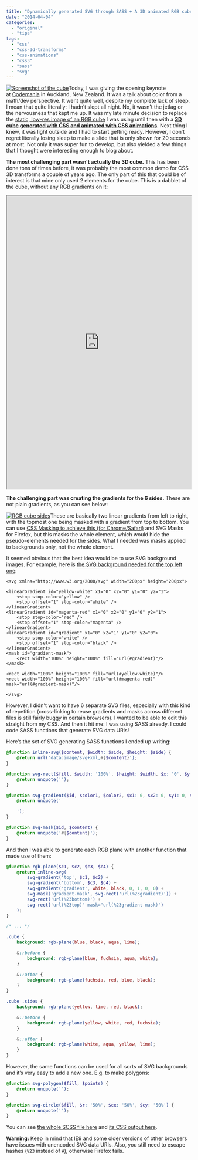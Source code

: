 ```yaml
---
title: "Dynamically generated SVG through SASS + A 3D animated RGB cube!"
date: "2014-04-04"
categories: 
  - "original"
  - "tips"
tags: 
  - "css"
  - "css-3d-transforms"
  - "css-animations"
  - "css3"
  - "sass"
  - "svg"
---
```


[![Screenshot of the cube](http://lea.verou.me/wp-content/uploads/2014/04/cube-screenshot.png)](http://leaverou.github.io/chroma-zone/rgb-cube.html)Today, I was giving the opening keynote at [Codemania](http://codemania.co.nz/) in Auckland, New Zealand. It was a talk about color from a math/dev perspective. It went quite well, despite my complete lack of sleep. I mean that quite literally: I hadn’t slept all night. No, it wasn’t the jetlag or the nervousness that kept me up. It was my late minute decision to replace the [static, low-res image of an RGB cube](http://leaverou.github.io/chroma-zone/img/rgb-cube.jpg) I was using until then with a **[3D cube generated with CSS and animated with CSS animations](http://leaverou.github.io/chroma-zone/rgb-cube.html)**. Next thing I knew, it was light outside and I had to start getting ready. However, I don’t regret literally losing sleep to make a slide that is only shown for 20 seconds at most. Not only it was super fun to develop, but also yielded a few things that I thought were interesting enough to blog about.

**The most challenging part wasn't actually the 3D cube.** This has been done tons of times before, it was probably the most common demo for CSS 3D transforms a couple of years ago. The only part of this that could be of interest is that mine only used 2 elements for the cube. This is a dabblet of the cube, without any RGB gradients on it:

<iframe src="http://dabblet.com/gist/9594360" height="800" width="100%"></iframe>

**The challenging part was creating the gradients for the 6 sides.** These are not plain gradients, as you can see below:

[![RGB cube sides](http://lea.verou.me/wp-content/uploads/2014/04/gradients.png)](http://lea.verou.me/wp-content/uploads/2014/04/gradients.png)These are basically two linear gradients from left to right, with the topmost one being masked with a gradient from top to bottom. You can use [CSS Masking to achieve this (for Chrome/Safari)](http://dabblet.com/gist/9201622) and SVG Masks for Firefox, but this masks the whole element, which would hide the pseudo-elements needed for the sides. What I needed was masks applied to backgrounds only, not the whole element.

It seemed obvious that the best idea would be to use SVG background images. For example, here is [the SVG background needed for the top left one](http://dabblet.com/gist/9964928):

```
<svg xmlns="http://www.w3.org/2000/svg" width="200px" height="200px">

<linearGradient id="yellow-white" x1="0" x2="0" y1="0" y2="1">
	<stop stop-color="yellow" />
	<stop offset="1" stop-color="white" />
</linearGradient>
<linearGradient id="magenta-red" x1="0" x2="0" y1="0" y2="1">
	<stop stop-color="red" />
	<stop offset="1" stop-color="magenta" />
</linearGradient>
<linearGradient id="gradient" x1="0" x2="1" y1="0" y2="0">
	<stop stop-color="white" />
	<stop offset="1" stop-color="black" />
</linearGradient>
<mask id="gradient-mask">
	<rect width="100%" height="100%" fill="url(#gradient)"/>
</mask>

<rect width="100%" height="100%" fill="url(#yellow-white)"/>
<rect width="100%" height="100%" fill="url(#magenta-red)" mask="url(#gradient-mask)"/>

</svg>
```

However, I didn't want to have 6 separate SVG files, especially with this kind of repetition (cross-linking to reuse gradients and masks across different files is still fairly buggy in certain browsers). I wanted to be able to edit this straight from my CSS. And then it hit me: I was using SASS already. I could code SASS functions that generate SVG data URIs!

Here’s the set of SVG generating SASS functions I ended up writing:

```scss
@function inline-svg($content, $width: $side, $height: $side) {
	@return url('data:image/svg+xml,#{$content}');
}

@function svg-rect($fill, $width: '100%', $height: $width, $x: '0', $y: '0') {
	@return unquote('');
}

@function svg-gradient($id, $color1, $color2, $x1: 0, $x2: 0, $y1: 0, $y2: 1) {
	@return unquote('

	');
}

@function svg-mask($id, $content) {
	@return unquote('#{$content}');
}
```

And then I was able to generate each RGB plane with another function that made use of them:

```scss
@function rgb-plane($c1, $c2, $c3, $c4) {
	@return inline-svg(
		svg-gradient('top', $c1, $c2) +
		svg-gradient('bottom', $c3, $c4) +
		svg-gradient('gradient', white, black, 0, 1, 0, 0) +
		svg-mask('gradient-mask', svg-rect('url(%23gradient)')) +
		svg-rect('url(%23bottom)') +
		svg-rect('url(%23top)" mask="url(%23gradient-mask)')
	);
}

/* ... */

.cube {
	background: rgb-plane(blue, black, aqua, lime);

	&::before {
		background: rgb-plane(blue, fuchsia, aqua, white);
	}

	&::after {
		background: rgb-plane(fuchsia, red, blue, black);
	}
}

.cube .sides {
	background: rgb-plane(yellow, lime, red, black);

	&::before {
		background: rgb-plane(yellow, white, red, fuchsia);
	}

	&::after {
		background: rgb-plane(white, aqua, yellow, lime);
	}
}
```

However, the same functions can be used for all sorts of SVG backgrounds and it’s very easy to add a new one. E.g. to make polygons:

```scss
@function svg-polygon($fill, $points) {
	@return unquote('');
}

@function svg-circle($fill, $r: '50%', $cx: '50%', $cy: '50%') {
	@return unquote('');
}
```

You can see [the whole SCSS file here](http://leaverou.github.io/chroma-zone/rgb-cube.scss) and [its CSS output here](http://leaverou.github.io/chroma-zone/rgb-cube.css).

**Warning:** Keep in mind that IE9 and some older versions of other browsers have issues with unencoded SVG data URIs. Also, you still need to escape hashes (`%23` instead of `#`), otherwise Firefox fails.

